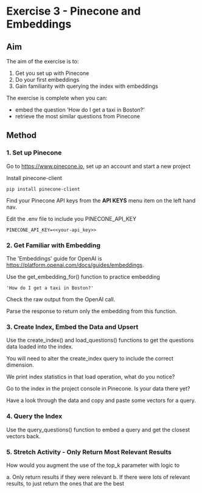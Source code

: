 # Exercise 3 - Pinecone and Embeddings

## Aim

The aim of the exercise is to:
1. Get you set up with Pinecone
2. Do your first embeddings
3. Gain familiarity with querying the index with embeddings

The exercise is complete when you can:
- embed the question 'How do I get a taxi in Boston?'
- retrieve the most similar questions from Pinecone

## Method

### 1. Set up Pinecone

Go to https://www.pinecone.io, set up an account and start a new project

Install pinecone-client

    pip install pinecone-client

Find your Pinecone API keys from the **API KEYS** menu item on the left hand nav.

Edit the .env file to include you PINECONE_API_KEY

    PINECONE_API_KEY=<<your-api_key>>

### 2. Get Familiar with Embedding

The 'Embeddings' guide for OpenAI is https://platform.openai.com/docs/guides/embeddings.

Use the  get_embedding_for() function to practice embedding 

    'How do I get a taxi in Boston?'

Check the raw output from the OpenAI call.

Parse the response to return only the embedding from this function.


### 3. Create Index, Embed the Data and Upsert

Use the create_index() and load_questions() functions to get the
questions data loaded into the index.

You will need to alter the create_index query to include the correct dimension.

We print index statistics in that load operation, what do you notice?

Go to the index in the project console in Pinecone. Is your data there yet?

Have a look through the data and copy and paste some vectors for a query.

### 4. Query the Index

Use the query_questions() function to embed a query and get the closest vectors back.


### 5. Stretch Activity - Only Return Most Relevant Results

How would you augment the use of the top_k parameter with logic to 

a. Only return results if they were relevant
b. If there were lots of relevant results, to just return the ones that are the best




